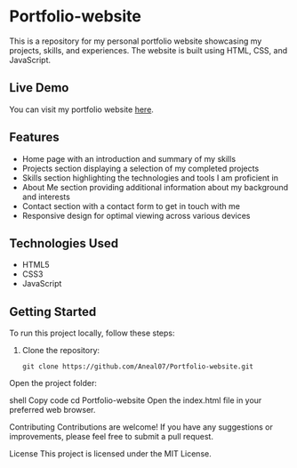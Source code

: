 # Portfolio-website

This is a repository for my personal portfolio website showcasing my projects, skills, and experiences. The website is built using HTML, CSS, and JavaScript.

## Live Demo

You can visit my portfolio website [here](https://aneal07.github.io/Portfolio-website/).

## Features

- Home page with an introduction and summary of my skills
- Projects section displaying a selection of my completed projects
- Skills section highlighting the technologies and tools I am proficient in
- About Me section providing additional information about my background and interests
- Contact section with a contact form to get in touch with me
- Responsive design for optimal viewing across various devices

## Technologies Used

- HTML5
- CSS3
- JavaScript

## Getting Started

To run this project locally, follow these steps:

1. Clone the repository:

   ```shell
   git clone https://github.com/Aneal07/Portfolio-website.git
Open the project folder:

shell
Copy code
cd Portfolio-website
Open the index.html file in your preferred web browser.

Contributing
Contributions are welcome! If you have any suggestions or improvements, please feel free to submit a pull request.

License
This project is licensed under the MIT License.
